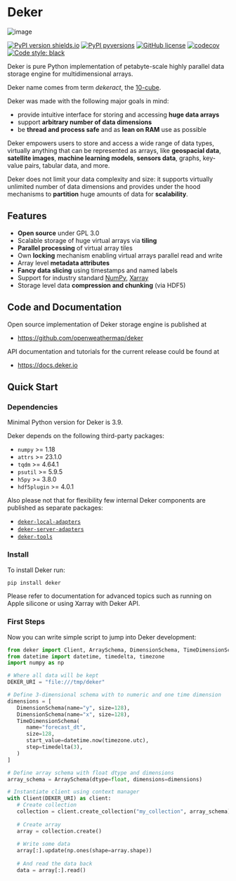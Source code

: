 # Deker

![image](docs/deker/images/logo_50.png)

[![PyPI version shields.io](https://img.shields.io/pypi/v/deker.svg?color=0)](https://pypi.python.org/pypi/deker/)
[![PyPI pyversions](https://img.shields.io/pypi/pyversions/deker.svg)](https://pypi.python.org/pypi/deker/) 
[![GitHub license](https://badgen.net/github/license/openweathermap/deker)](https://github.com/openweathermap/deker/blob/main/LICENSE)
[![codecov](https://codecov.io/gh/openweathermap/deker/branch/main/graph/badge.svg?token=Z040BQWIOR)](https://codecov.io/gh/openweathermap/deker)
[![Code style: black](https://img.shields.io/badge/code%20style-black-000000.svg)](https://github.com/psf/black)

Deker is pure Python implementation of petabyte-scale highly parallel data storage engine for
multidimensional arrays.

Deker name comes from term *dekeract*, the [10-cube](https://en.wikipedia.org/wiki/10-cube).

Deker was made with the following major goals in mind:

* provide intuitive interface for storing and accessing **huge data arrays**
* support **arbitrary number of data dimensions**
* be **thread and process safe** and as **lean on RAM** use as possible

Deker empowers users to store and access a wide range of data types, virtually anything that can be
represented as arrays, like **geospacial data**, **satellite images**, **machine learning models**,
**sensors data**, graphs, key-value pairs, tabular data, and more.

Deker does not limit your data complexity and size: it supports virtually unlimited number of data
dimensions and provides under the hood mechanisms to **partition** huge amounts of data for
**scalability**.

## Features

* **Open source** under GPL 3.0
* Scalable storage of huge virtual arrays via **tiling**
* **Parallel processing** of virtual array tiles
* Own **locking** mechanism enabling virtual arrays parallel read and write
* Array level **metadata attributes**
* **Fancy data slicing** using timestamps and named labels
* Support for industry standard [NumPy](https://numpy.org/doc/stable/), [Xarray](https://docs.xarray.dev/en/stable/)
* Storage level data **compression and chunking** (via HDF5)

## Code and Documentation

Open source implementation of Deker storage engine is published at

* https://github.com/openweathermap/deker

API documentation and tutorials for the current release could be found at

* https://docs.deker.io

## Quick Start

### Dependencies

Minimal Python version for Deker is 3.9.

Deker depends on the following third-party packages:

* `numpy` >= 1.18
* `attrs` >= 23.1.0
* `tqdm` >= 4.64.1
* `psutil` >= 5.9.5
* `h5py` >= 3.8.0
* `hdf5plugin` >= 4.0.1

Also please not that for flexibility few internal Deker components are published as separate
packages:

* [`deker-local-adapters`](https://github.com/openweathermap/deker-local-adapters)
* [`deker-server-adapters`](https://github.com/openweathermap/deker-server-adapters)
* [`deker-tools`](https://github.com/openweathermap/deker-tools)

### Install

To install Deker run:

   ```bash
   pip install deker
   ```
Please refer to documentation for advanced topics such as running on Apple silicone or using Xarray
with Deker API.

### First Steps

Now you can write simple script to jump into Deker development:

```python
from deker import Client, ArraySchema, DimensionSchema, TimeDimensionSchema
from datetime import datetime, timedelta, timezone
import numpy as np

# Where all data will be kept
DEKER_URI = "file:///tmp/deker"

# Define 3-dimensional schema with to numeric and one time dimension
dimensions = [
   DimensionSchema(name="y", size=128),
   DimensionSchema(name="x", size=128),
   TimeDimensionSchema(
      name="forecast_dt",
      size=128,
      start_value=datetime.now(timezone.utc),
      step=timedelta(3),
   )
]

# Define array schema with float dtype and dimensions
array_schema = ArraySchema(dtype=float, dimensions=dimensions)

# Instantiate client using context manager
with Client(DEKER_URI) as client:
   # Create collection
   collection = client.create_collection("my_collection", array_schema)
   
   # Create array
   array = collection.create()
   
   # Write some data
   array[:].update(np.ones(shape=array.shape))
   
   # And read the data back
   data = array[:].read()
```
